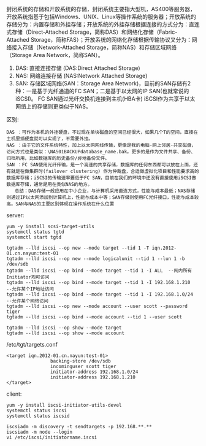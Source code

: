 封闭系统的存储和开放系统的存储，封闭系统主要指大型机，AS400等服务器，开放系统指基于包括Windows、UNIX、Linux等操作系统的服务器；开放系统的存储分为：内置存储和外挂存储；开放系统的外挂存储根据连接的方式分为：直连式存储（Direct-Attached Storage，简称DAS）和网络化存储（Fabric-Attached Storage，简称FAS）；开放系统的网络化存储根据传输协议又分为：网络接入存储（Network-Attached Storage，简称NAS）和存储区域网络（Storage Area Network，简称SAN）。

1. DAS: 直接连接存储 (DAS:Direct Attached Storage)
2. NAS: 网络连接存储 (NAS:Network Attached Storage)
3. SAN: 存储区域网络(SAN：Storage Area Network)，目前的SAN存储有2种：一是基于光纤通道的FC SAN；二是基于以太网的IP SAN(也就常说的iSCSI)。 FC SAN通过光纤交换机连接到主机(HBA卡) iSCSI作为共享于以太网络上的存储则更类似于NAS。

区别:
```
DAS ：可作为本机的外挂硬盘，不过现在单块磁盘的空间已经很大，如果几个T的空间，直接在主机里插硬盘就可以实现了，不需要外挂。 
NAS ：由于它的文件系统特性，加上以太网网线传输，更像是我的电脑-网上邻居-共享磁盘，访问方式也是类似：\NAS01BACKUPdatabase_name.bak。更多的是作为文件共享、备份、归档所用，比如数据库的历史备份/异地备份文件。 
SAN ：FC SAN使用光纤传输，是一个高速的共享存储，数据库的任何东西都可以放在上面，还有就是在做集群时(failover clustering) 作为仲裁盘，合适做虚拟化项目和性能要求高的数据库存储；iSCSI的传输速率要低于FC SAN，目前在我们的环境中还没有直接使用iSCSI做数据库存储，通常是用在类似NAS的地方。
   总结：DAS存储一般应用在中小企业，与计算机采用直连方式，性能与成本最低；NAS存储则通过IP以太网添加到计算机上，性能与成本中等；SAN存储则使用FC光纤接口，性能与成本较高。SAN与NAS的主要区别体现在操作系统在什么位置
```

server:
```shell
yum -y install scsi-target-utils
systemctl status tgtd
systemctl start tgtd

tgtadm --lld iscsi --op new --mode target --tid 1 -T iqn.2012-01.cn.nayun:test-01
tgtadm --lld iscsi --op new --mode logicalunit --tid 1 --lun 1 -b /dev/sdb 
tgtadm --lld iscsi --op bind --mode target --tid 1 -I ALL  --网内所有Initiator均可访问
tgtadm --lld iscsi --op bind --mode target --tid 1 -I 192.168.1.210      --允许某个IP地址访问
tgtadm --lld iscsi --op bind --mode target --tid 1 -I 192.168.1.0/24     --允许某个网络访问 
tgtadm --lld iscsi --op new --mode account --user scott --password tiger
tgtadm --lld iscsi --op bind --mode account --tid 1 --user scott
                      
tgtadm --lld iscsi --op show --mode target
tgtadm --lld iscsi --op show --mode account
```
/etc/tgt/targets.conf
```
<target iqn.2012-01.cn.nayun:test-01>
                backing-store /dev/sdb
                incominguser scott tiger
                initiator-address 192.168.1.0/24
                initiator-address 192.168.1.210
</target>
```
client:
```shell
yum -y install iscsi-initiator-utils-devel
systemctl status iscsi
systemctl status iscsid

iscsiadm -m discovery -t sendtargets -p 192.168.**.**
iscsiadm -m node --login
vi /etc/iscsi/initiatorname.iscsi
```
